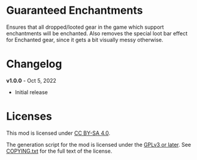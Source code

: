 Guaranteed Enchantments
=======================

Ensures that all dropped/looted gear in the game which support
enchantments will be enchanted.  Also removes the special loot
bar effect for Enchanted gear, since it gets a bit visually
messy otherwise.

Changelog
=========

**v1.0.0** - Oct 5, 2022
 * Initial release
 
Licenses
========

This mod is licensed under [CC BY-SA 4.0](https://creativecommons.org/licenses/by-sa/4.0/).

The generation script for the mod is licensed under the
[GPLv3 or later](https://www.gnu.org/licenses/quick-guide-gplv3.html).
See [COPYING.txt](../../COPYING.txt) for the full text of the license.

